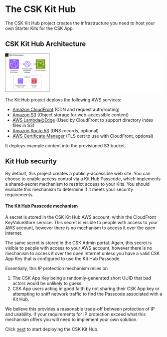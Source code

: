 
# The CSK Kit Hub
 


The CSK Kit Hub project creates the infrastructure you need to host your own Starter Kits for the CSK App. 

## CSK Kit Hub Architecture

![CSK Kit Hub architecture](../static/csk-kit-hub-architecture.png)

The Kit Hub project deploys the following AWS services:

* [Amazon CloudFront](https://aws.amazon.com/cloudfront) (CDN and request auth/routing)
* [Amazon S3](https://aws.amazon.com/s3) (Object storage for web-accessible content)
* [AWS Lambda@Edge](https://aws.amazon.com/lambda/edge/) (Used by CloudFront to support directory index files in S3)
* [Amazon Route 53](https://aws.amazon.com/route53/) (DNS records, optional)
* [AWS Certificate Manager](https://aws.amazon.com/acm) (TLS cert to use with CloudFront, optional)

It deploys example content into the provisioned S3 bucket.

## Kit Hub security

By default, this project creates a publicly-accessible web site. You can choose to enable access control via a Kit Hub Passcode, which implements a shared-secret mechanism to restrict access to your Kits. You should evaluate this mechanism to determine if it meets your security requirements.

#### The Kit Hub Passcode mechanism

A secret is stored in the CSK Kit Hub AWS account, within the CloudFront KeyValueStore service. This secret is visible to people with access to your AWS account, however there is no mechanism to access it over the open Internet.

The same secret is stored in the CSK Admin portal. Again, this secret is visible to people with access to your AWS account, however there is no mechanism to access it over the open Internet unless you have a valid CSK App Key that is configured to use the Kit Hub Passcode. 

Essentially, this IP protection mechanism relies on 

1. The CSK App Key being a randomly-generated short UUID that bad actors would be unlikely to guess.
2. CSK App users acting in good faith by not sharing their CSK App key or attempting to sniff network traffic to find the Passcode associated with a Kit Hub.

We believe this provides a reasonable trade-off between protection of IP and usability. If your requirements for IP protection exceed what this mechanism offers you will need to implement your own solution.


Click <a href="deploying.en.md">next</a> to start deploying the CSK Kit Hub.